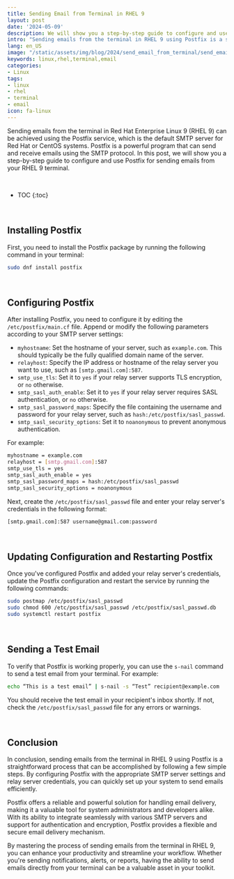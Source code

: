 ```yaml
---
title: Sending Email from Terminal in RHEL 9
layout: post
date: '2024-05-09'
description: We will show you a step-by-step guide to configure and use Postfix for sending emails from your RHEL 9 terminal.
intro: "Sending emails from the terminal in RHEL 9 using Postfix is a straightforward process that can be accomplished by following a few simple steps."
lang: en_US
image: "/static/assets/img/blog/2024/send_email_from_terminal/send_email_from_terminal.jpg"
keywords: linux,rhel,terminal,email
categories:
- Linux
tags:
- linux
- rhel
- terminal
- email
icon: fa-linux
---
```


Sending emails from the terminal in Red Hat Enterprise Linux 9 (RHEL 9) can be achieved using the Postfix service, which is the default SMTP server for Red Hat or CentOS systems. Postfix is a powerful program that can send and receive emails using the SMTP protocol. In this post, we will show you a step-by-step guide to configure and use Postfix for sending emails from your RHEL 9 terminal.

<br>

* TOC 
{:toc}

<br>

## Installing Postfix

First, you need to install the Postfix package by running the following command in your terminal:

```bash
sudo dnf install postfix
```

<br>

## Configuring Postfix

After installing Postfix, you need to configure it by editing the `/etc/postfix/main.cf` file. Append or modify the following parameters according to your SMTP server settings:

- `myhostname`: Set the hostname of your server, such as `example.com`. This should typically be the fully qualified domain name of the server.
- `relayhost`: Specify the IP address or hostname of the relay server you want to use, such as `[smtp.gmail.com]:587`.
- `smtp_use_tls`: Set it to `yes` if your relay server supports TLS encryption, or `no` otherwise.
- `smtp_sasl_auth_enable`: Set it to `yes` if your relay server requires SASL authentication, or `no` otherwise.
- `smtp_sasl_password_maps`: Specify the file containing the username and password for your relay server, such as `hash:/etc/postfix/sasl_passwd`.
- `smtp_sasl_security_options`: Set it to `noanonymous` to prevent anonymous authentication.

For example:

```bash
myhostname = example.com
relayhost = [smtp.gmail.com]:587
smtp_use_tls = yes
smtp_sasl_auth_enable = yes
smtp_sasl_password_maps = hash:/etc/postfix/sasl_passwd
smtp_sasl_security_options = noanonymous
```

Next, create the `/etc/postfix/sasl_passwd` file and enter your relay server's credentials in the following format:

```bash
[smtp.gmail.com]:587 username@gmail.com:password
```

<br>

## Updating Configuration and Restarting Postfix
Once you've configured Postfix and added your relay server's credentials, update the Postfix configuration and restart the service by running the following commands:

```bash
sudo postmap /etc/postfix/sasl_passwd
sudo chmod 600 /etc/postfix/sasl_passwd /etc/postfix/sasl_passwd.db
sudo systemctl restart postfix
```

<br>

## Sending a Test Email
To verify that Postfix is working properly, you can use the `s-nail` command to send a test email from your terminal. For example:

```bash
echo “This is a test email” | s-nail -s “Test” recipient@example.com
```

You should receive the test email in your recipient's inbox shortly. If not, check the `/etc/postfix/sasl_passwd` file for any errors or warnings.

<br>

## Conclusion

In conclusion, sending emails from the terminal in RHEL 9 using Postfix is a straightforward process that can be accomplished by following a few simple steps. By configuring Postfix with the appropriate SMTP server settings and relay server credentials, you can quickly set up your system to send emails efficiently.

Postfix offers a reliable and powerful solution for handling email delivery, making it a valuable tool for system administrators and developers alike. With its ability to integrate seamlessly with various SMTP servers and support for authentication and encryption, Postfix provides a flexible and secure email delivery mechanism.

By mastering the process of sending emails from the terminal in RHEL 9, you can enhance your productivity and streamline your workflow. Whether you're sending notifications, alerts, or reports, having the ability to send emails directly from your terminal can be a valuable asset in your toolkit.